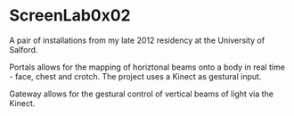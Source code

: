 ScreenLab0x02
=============

A pair of installations from my late 2012 residency at the University of Salford.

Portals allows for the mapping of horiztonal beams onto a body in real time - face, chest and crotch. The project uses a Kinect as gestural input.

Gateway allows for the gestural control of vertical beams of light via the Kinect.
